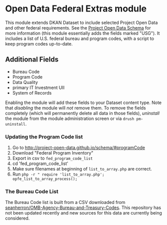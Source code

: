 Open Data Federal Extras module
========================

This module extends DKAN Dataset to include selected Project Open Data and other federal requirements. See the [Project Open Data Schema](https://project-open-data.cio.gov/v1.1/schema/) for more information (this module essentially adds the fields marked "USG"). It includes a list of U.S. federal bureau and program codes, with a script to keep program codes up-to-date.

## Additional Fields

 * Bureau Code
 * Program Code
 * Data Quality
 * primary IT Investment UII
 * System of Records

Enabling the module will add these fields to your Dataset content type. Note that _disabling_ the module will _not_ remove them. To remove the fields completely (which will permanently delete all data in those fields), _uninstall_ the module from the module administration screen or via `drush pm-uninstall`. 

### Updating the Program Code list
1. Go to http://project-open-data.github.io/schema/#programCode
2. Download "Federal Program Inventory"
3. Export in csv to ``fed_program_code_list``
4. cd 'fed_program_code_list'
6. Make sure filenames at beginning of ``list_to_array.php`` are correct.
5. Run ``php -r " require 'list_to_array.php'; opfe_list_to_array_process();``

### The Bureau Code List

The Bureau Code list is built from a CSV downloaded from [seanherron/OMB-Agency-Bureau-and-Treasury-Codes](https://github.com/seanherron/OMB-Agency-Bureau-and-Treasury-Codes). This repository has not been updated recently and new sources for this data are currently being considered. 
